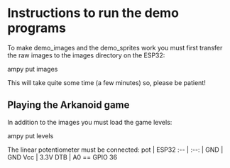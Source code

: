 # Instructions to run the demo programs
To make demo_images and the demo_sprites work you must first transfer the raw
images to the images directory on the ESP32:

ampy put images

This will take quite some time (a few minutes) so, please be patient!
## Playing the Arkanoid game
In addition to the images you must load the game levels:

ampy put levels

The linear potentiometer must be connected:
pot | ESP32
:-- | :--: |
GND | GND
Vcc | 3.3V
DTB | A0 == GPIO 36

